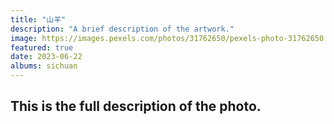 ```yaml
---
title: "山羊"
description: "A brief description of the artwork."
image: https://images.pexels.com/photos/31762650/pexels-photo-31762650.jpeg?auto=compress&cs=tinysrgb&w=1260&h=750&dpr=2
featured: true
date: 2023-06-22
albums: sichuan
---
```


## This is the full description of the photo.

